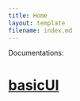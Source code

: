 ```yaml
---
title: Home
layout: template
filename: index.md
---
```


Documentations:
# [basicUI](https://bekhruzsniyazov.github.io/basicUI/)
